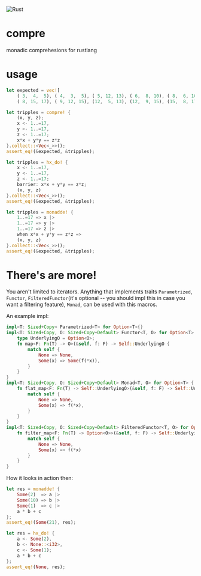 ![Rust](https://github.com/madwareru/compre/workflows/Rust/badge.svg?branch=master)
# compre
monadic comprehesions for rustlang

# usage
```rust
let expected = vec![
    ( 3,  4,  5), ( 4,  3,  5), ( 5, 12, 13), ( 6,  8, 10), ( 8,  6, 10),
    ( 8, 15, 17), ( 9, 12, 15), (12,  5, 13), (12,  9, 15), (15,  8, 17)];

let tripples = compre! {
    (x, y, z);
    x <- 1..=17,
    y <- 1..=17,
    z <- 1..=17;
    x*x + y*y == z*z
}.collect::<Vec<_>>();
assert_eq!(&expected, &tripples);

let tripples = hx_do! {
    x <- 1..=17,
    y <- 1..=17,
    z <- 1..=17;
    barrier: x*x + y*y == z*z;
    (x, y, z)
}.collect::<Vec<_>>();
assert_eq!(&expected, &tripples);

let tripples = monadde! {
    1..=17 => x |>
    1..=17 => y |>
    1..=17 => z |>
    when x*x + y*y == z*z =>
    (x, y, z)
}.collect::<Vec<_>>();
assert_eq!(&expected, &tripples);
```
# There's are more!
You aren't limited to iterators. Anything that implements traits `Parametrized`, `Functor`, `FilteredFunctor`(it's optional -- you should impl this in case you want a filtering feature), `Monad`, can be used with this macros.

An example impl:
```rust
impl<T: Sized+Copy> Parametrized<T> for Option<T>{}
impl<T: Sized+Copy, O: Sized+Copy+Default> Functor<T, O> for Option<T> {
    type UnderlyingO = Option<O>;
    fn map<F: Fn(T) -> O>(&self, f: F) -> Self::UnderlyingO {
        match self {
            None => None,
            Some(x) => Some(f(*x)),
        }
    }
}
impl<T: Sized+Copy, O: Sized+Copy+Default> Monad<T, O> for Option<T> {
    fn flat_map<F: Fn(T) -> Self::UnderlyingO>(&self, f: F) -> Self::UnderlyingO {
        match self {
            None => None,
            Some(x) => f(*x),
        }
    }
}
impl<T: Sized+Copy, O: Sized+Copy+Default> FilteredFunctor<T, O> for Option<T> {
    fn filter_map<F: Fn(T) -> Option<O>>(&self, f: F) -> Self::UnderlyingO {
        match self {
            None => None,
            Some(x) => f(*x)
        }
    }
}
```
How it looks in action then:
```rust
let res = monadde! {
    Some(2)  => a |>
    Some(10) => b |>
    Some(1)  => c |>
    a * b + c
};
assert_eq!(Some(21), res);

let res = hx_do! {
    a <- Some(2),
    b <- None::<i32>,
    c <- Some(1);
    a * b + c
};
assert_eq!(None, res);
```
